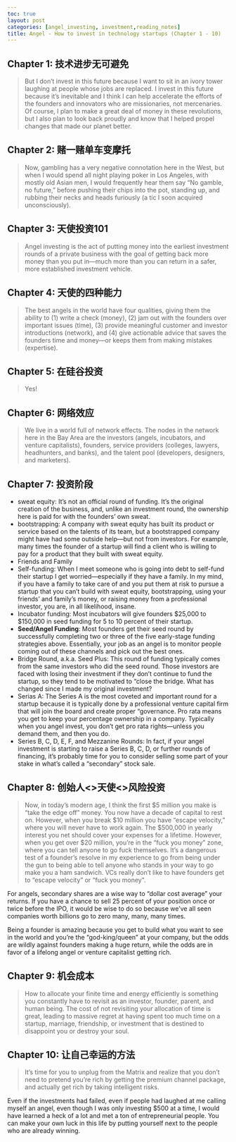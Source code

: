 ```yaml
---
toc: true
layout: post
categories: [angel_investing, investment,reading_notes]
title: Angel - How to invest in technology startups (Chapter 1 - 10)
---
```

## Chapter 1: 技术进步无可避免
> But I don’t invest in this future because I want to sit in an ivory tower laughing at people whose jobs are replaced. I invest in this future because it’s inevitable and I think I can help accelerate the efforts of the founders and innovators who are missionaries, not mercenaries. Of course, I plan to make a great deal of money in these revolutions, but I also plan to look back proudly and know that I helped propel changes that made our planet better.

## Chapter 2: 赌一赌单车变摩托
> Now, gambling has a very negative connotation here in the West, but when I would spend all night playing poker in Los Angeles, with mostly old Asian men, I would frequently hear them say “No gamble, no future,” before pushing their chips into the pot, standing up, and rubbing their necks and heads furiously (a tic I soon acquired unconsciously).

## Chapter 3: 天使投资101
> Angel investing is the act of putting money into the earliest investment rounds of a private business with the goal of getting back more money than you put in—much more than you can return in a safer, more established investment vehicle.

## Chapter 4: 天使的四种能力
> The best angels in the world have four qualities, giving them the ability to (1) write a check (money), (2) jam out with the founders over important issues (time), (3) provide meaningful customer and investor introductions (network), and (4) give actionable advice that saves the founders time and money—or keeps them from making mistakes (expertise).

## Chapter 5: 在硅谷投资
> Yes!

## Chapter 6: 网络效应
> We live in a world full of network effects. The nodes in the network here in the Bay Area are the investors (angels, incubators, and venture capitalists), founders, service providers (colleges, lawyers, headhunters, and banks), and the talent pool (developers, designers, and marketers).

## Chapter 7: 投资阶段
- sweat equity: It’s not an official round of funding. It’s the original creation of the business, and, unlike an investment round, the ownership here is paid for with the founders’ own sweat.
- bootstrapping: A company with sweat equity has built its product or service based on the talents of its team, but a bootstrapped company might have had some outside help—but not from investors. For example, many times the founder of a startup will find a client who is willing to pay for a product that they built with sweat equity.
- Friends and Family
- Self-funding: When I meet someone who is going into debt to self-fund their startup I get worried—especially if they have a family. In my mind, if you have a family to take care of and you put them at risk to pursue a startup that you can’t build with sweat equity, bootstrapping, using your friends’ and family’s money, or raising money from a professional investor, you are, in all likelihood, insane.
- Incubator funding: Most incubators will give founders $25,000 to $150,000 in seed funding for 5 to 10 percent of their startup.
- **Seed/Angel Funding**: Most founders get their seed round by successfully completing two or three of the five early-stage funding strategies above. Essentially, your job as an angel is to monitor people coming out of these channels and pick out the best ones.
- Bridge Round, a.k.a. Seed Plus: This round of funding typically comes from the same investors who did the seed round. Those investors are faced with losing their investment if they don’t continue to fund the startup, so they tend to be motivated to “close the bridge. What has changed since I made my original investment?
- Serias A: The Series A is the most coveted and important round for a startup because it is typically done by a professional venture capital firm that will join the board and create proper “governance. Pro rata means you get to keep your percentage ownership in a company. Typically when you angel invest, you don’t get pro rata rights—unless you demand them, and then you do.
- Series B, C, D, E, F, and Mezzanine Rounds: In fact, if your angel investment is starting to raise a Series B, C, D, or further rounds of financing, it’s probably time for you to consider selling some part of your stake in what’s called a “secondary” stock sale.

## Chapter 8: 创始人<>天使<>风险投资
> Now, in today’s modern age, I think the first $5 million you make is “take the edge off” money. You now have a decade of capital to rest on. However, when you break $10 million you have “escape velocity,” where you will never have to work again. The $500,000 in yearly interest you net should cover your expenses for a lifetime.
However, when you get over $20 million, you’re in the “fuck you money” zone, where you can tell anyone to go fuck themselves. It’s a dangerous test of a founder’s resolve in my experience to go from being under the gun to being able to tell anyone who stands in your way to go make you a ham sandwich. VCs really don’t like to have founders get to “escape velocity” or “fuck you money".

For angels, secondary shares are a wise way to “dollar cost average” your returns. If you have a chance to sell 25 percent of your position once or twice before the IPO, it would be wise to do so because we’ve all seen companies worth billions go to zero many, many, many times.

Being a founder is amazing because you get to build what you want to see in the world and you’re the “god-king/queen” at your company, but the odds are wildly against founders making a huge return, while the odds are in favor of a lifelong angel or venture capitalist getting rich.

## Chapter 9: 机会成本
> How to allocate your finite time and energy efficiently is something you constantly have to revisit as an investor, founder, parent, and human being. The cost of not revisiting your allocation of time is great, leading to massive regret at having spent too much time on a startup, marriage, friendship, or investment that is destined to disappoint you or destroy your soul.

## Chapter 10: 让自己幸运的方法
> It’s time for you to unplug from the Matrix and realize that you don’t need to pretend you’re rich by getting the premium channel package, and actually get rich by taking intelligent risks.

Even if the investments had failed, even if people had laughed at me calling myself an angel, even though I was only investing $500 at a time, I would have learned a heck of a lot and met a ton of entrepreneurial people. You can make your own luck in this life by putting yourself next to the people who are already winning.
